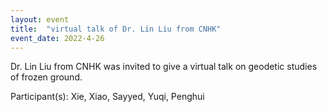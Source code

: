 ```yaml
---
layout: event
title:  "virtual talk of Dr. Lin Liu from CNHK"
event_date: 2022-4-26
---
```


Dr. Lin Liu from CNHK was invited to give a virtual talk on geodetic studies of frozen ground.

Participant(s): Xie, Xiao, Sayyed, Yuqi, Penghui